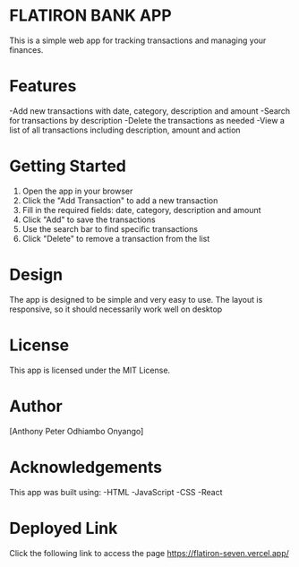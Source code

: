 # FLATIRON BANK APP
This is a simple web app for tracking transactions and managing your finances.

# Features
-Add new transactions with date, category, description and amount
-Search for transactions by description
-Delete the transactions as needed
-View a list of all transactions including description, amount and action

# Getting Started
1. Open the app in your browser
2. Click the "Add Transaction" to add a new transaction
3. Fill in the required fields: date, category, description and amount
4. Click "Add" to save the transactions
5. Use the search bar to find specific transactions
6. Click "Delete" to remove a transaction from the list

# Design
The app is designed to be simple and very easy to use. The layout is responsive, so it should necessarily work well on desktop 

# License
This app is licensed under the MIT License.


# Author
[Anthony Peter Odhiambo Onyango]

# Acknowledgements
This app was built using:
     -HTML
     -JavaScript
     -CSS
     -React

# Deployed Link
Click the following link to access the page
https://flatiron-seven.vercel.app/     